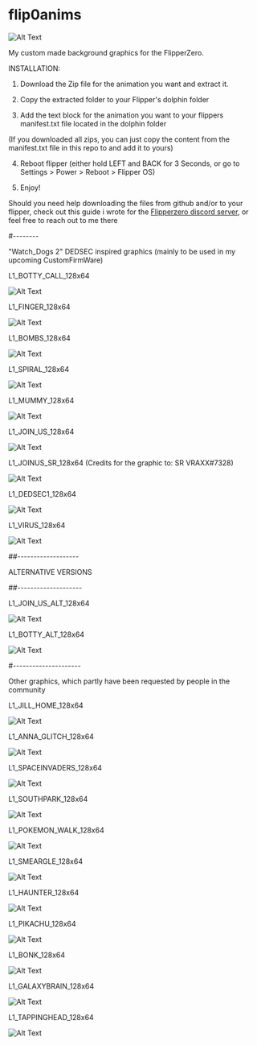 # flip0anims

![Alt Text](https://i.imgur.com/M30uHou.png)

My custom made background graphics for the FlipperZero.



INSTALLATION:

1. Download the Zip file for the animation you want and extract it.

2. Copy the extracted folder to your Flipper's dolphin folder

3. Add the text block for the animation you want to your flippers manifest.txt file located in the dolphin folder

(If you downloaded all zips, you can just copy the content from the manifest.txt file in this repo to and add it to yours)

4. Reboot flipper (either hold LEFT and BACK for 3 Seconds, or go to Settings > Power > Reboot > Flipper OS)

5. Enjoy!

Should you need help downloading the files from github and/or to your flipper, check out this guide i wrote for the [Flipperzero discord server](https://discord.com/channels/740930220399525928/986635575664726026/1042979075905556520), or feel free to reach out to me there

#--------

"Watch_Dogs 2" DEDSEC inspired graphics (mainly to be used in my upcoming CustomFirmWare)

L1_BOTTY_CALL_128x64

![Alt Text](https://i.imgur.com/Vht3Iqq.gif)

L1_FINGER_128x64

![Alt Text](https://i.imgur.com/3SyTQHh.gif)

L1_BOMBS_128x64

![Alt Text](https://i.imgur.com/eloC3Zw.gif)

L1_SPIRAL_128x64

![Alt Text](https://i.imgur.com/2Lmm3LZ.gif)

L1_MUMMY_128x64

![Alt Text](https://i.imgur.com/0dQvOhN.gif)

L1_JOIN_US_128x64

![Alt Text](https://i.imgur.com/ABDBPke.gif)

L1_JOINUS_SR_128x64 (Credits for the graphic to: SR VRAXX#7328)

![Alt Text](https://i.imgur.com/1i9mJZg.gif)

L1_DEDSEC1_128x64

![Alt Text](https://i.imgur.com/SFM7mmq.gif)

L1_VIRUS_128x64

![Alt Text](https://i.imgur.com/TuSFnql.png)

##-------------------

ALTERNATIVE VERSIONS

##--------------------

L1_JOIN_US_ALT_128x64

![Alt Text](https://i.imgur.com/95KtGSN.gif)

L1_BOTTY_ALT_128x64

![Alt Text](https://i.imgur.com/dpm23WO.gif)


#---------------------

Other graphics, which partly have been requested by people in the community

L1_JILL_HOME_128x64

![Alt Text](https://i.imgur.com/RclYjGj.gif)

L1_ANNA_GLITCH_128x64

![Alt Text](https://i.imgur.com/GGmjd6b.gif)

L1_SPACEINVADERS_128x64

![Alt Text](https://i.imgur.com/VqRepYw.gif)

L1_SOUTHPARK_128x64

![Alt Text](https://i.imgur.com/FsIBBh7.png)

L1_POKEMON_WALK_128x64

![Alt Text](https://i.imgur.com/CLJctm2.gif)

L1_SMEARGLE_128x64

![Alt Text](https://i.imgur.com/TLc6p64.gif)

L1_HAUNTER_128x64

![Alt Text](https://i.imgur.com/oUjU6uC.gif)

L1_PIKACHU_128x64

![Alt Text](https://i.imgur.com/kT9gooZ.gif)

L1_BONK_128x64

![Alt Text](https://i.imgur.com/jBLXgF6.gif)

L1_GALAXYBRAIN_128x64

![Alt Text](https://i.imgur.com/Vo7YgLH.gif)

L1_TAPPINGHEAD_128x64

![Alt Text](https://i.imgur.com/0yVnlcI.png)
